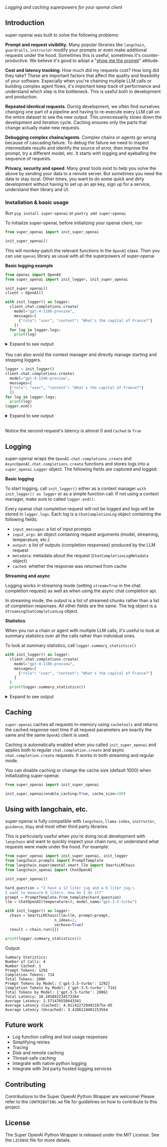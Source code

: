 _Logging and caching superpowers for your openai client_

## Introduction

super-openai was built to solve the following problems:

**Prompt and request visibility**. Many popular libraries like `langchain`, `guardrails`, `instructor` modify your prompts or even make additional requests under the hood. Sometimes this is useful, sometimes it's counter-productive. We believe it's good to adopt a "[show me the prompt](https://hamel.dev/blog/posts/prompt/)" attitude.

**Cost and latency tracking**. How much did my requests cost? How long did they take? These are important factors that affect the quality and feasibility of your software. Especially when you're chaining multiple LLM calls or building complex agent flows, it's important keep track of performance and understand which step is the bottleneck. This is useful both in development and production.

**Repeated identical requests**. During development, we often find ourselves changing one part of a pipeline and having to re-execute every LLM call on the entire dataset to see the new output. This unnecessarily slows down the development and iteration cycle. Caching ensures only the parts that change actually make new requests.

**Debugging complex chains/agents**. Complex chains or agents go wrong because of cascading failure. To debug the failure we need to inspect intermediate results and identify the source of error, then improve the prompt, try a different model, etc. It starts with logging and eyeballing the sequence of requests.

**Privacy, security and speed**. Many great tools exist to help you solve the above by sending your data to a remote server. But sometimes you need the data to stay local. Other times, you want to do some quick and dirty development without having to set up an api key, sign up for a service, understand their library and UI.

### Installation & basic usage

Run `pip install super-openai` or `poetry add super-openai`

To initialize super-openai, before initializing your openai client, run

```python
from super_openai import init_super_openai

init_super_openai()
```

This will monkey-patch the relevant functions in the `OpenAI` class. Then you can use `openai` library as usual with all the superpowers of super-openai

**Basic logging example**

```python
from openai import OpenAI
from super_openai import init_logger, init_super_openai

init_super_openai()
client = OpenAI()

with init_logger() as logger:
  client.chat.completions.create(
    model="gpt-4-1106-preview",
    messages=[
      {"role": "user", "content": "What's the capital of France?"}
    ])
  for log in logger.logs:
    print(log)
```

<details>
<summary> Expand to see output</summary>

```
Messages:
- user: What's the capital of France?
Arguments:
- model: gpt-4-1106-preview
Output:
- assistant: The capital of France is Paris.
Metadata:
- Prompt tokens: 14
- Completion tokens: 7
- Total tokens: 21
- Start time: 1708985826.1323142
- Latency: 0.8096299171447754
Cached: False
```

</details>

<br>
You can also avoid the context manager and directly manage starting and stopping loggers.

```python
logger = init_logger()
client.chat.completions.create(
  model="gpt-4-1106-preview",
  messages=[
  {"role": "user", "content": "What's the capital of France?"}
  ])
for log in logger.logs:
  print(log)
logger.end()
```

<details>
<summary> Expand to see output</summary>

```
Messages:
- user: What's the capital of France?
Arguments:
- model: gpt-4-1106-preview
Output:
- assistant: The capital of France is Paris.
Metadata:
- Prompt tokens: 14
- Completion tokens: 7
- Total tokens: 21
- Start time: 1708985829.87182
- Latency: 8.106231689453125e-05
Cached: True
**************************************************
```

</details>

<br>

Notice the second request's latency is almost 0 and `Cached` is `True`

## Logging

super-openai wraps the `OpenAI.chat.completions.create` and `AsyncOpenAI.chat.completions.create` functions and stores logs into a `super_openai.Logger` object. The following fields are captured and logged:

**Basic logging**

To start logging, call `init_logger()` either as a context manager `with init_logger() as logger` or as a simple function call. If not using a context manager, make sure to called `logger.end()`.

Every openai chat completion request will not be logged and logs will be stored in `logger.logs`. Each log is a `ChatCompletionLog` object containing the following fields:

- `input_messages`: a list of input prompts
- `input_args`: an object containing request arguments (model, streaming, temperature, etc.)
- `output`: a list of outputs (completion responses) produced by the LLM request
- `metadata`: metadata about the request (`ChatCompletionLogMetadata` object)
- `cached`: whether the response was returned from cache

**Streaming and async**

Logging works in streaming mode (setting `stream=True` in the chat completion request) as well as when using the async chat completion api.

In streaming mode, the output is a list of streamed chunks rather than a list of completion responses. All other fields are the same. The log object is a `StreamingChatCompletionLog` object.

**Statistics**

When you run a chain or agent with multiple LLM calls, it's useful to look at summary statistics over all the calls rather than individual ones.

To look at summary statistics, call `logger.summary_statistics()`

```python
with init_logger() as logger:
  client.chat.completions.create(
    model="gpt-4-1106-preview",
    messages=[
      {"role": "user", "content": "What's the capital of France?"}
    ]
  )
  print(logger.summary_statistics())
```

<details>
<summary> Expand to see output</summary>

```
Summary Statistics:
Number of Calls: 1
Number Cached: 1
Prompt Tokens: 14
Completion Tokens: 7
Total Tokens: 21
Prompt Tokens by Model: {'gpt-4-1106-preview': 14}
Completion Tokens by Model: {'gpt-4-1106-preview': 7}
Total Tokens by Model: {'gpt-4-1106-preview': 21}
Total Latency: 3.314018249511719e-05
Average Latency: 3.314018249511719e-05
Average Latency (Cached): 3.314018249511719e-05
Average Latency (Uncached): 0
```

</details>

## Caching

`super-openai` caches all requests in-memory using `cachetools` and returns the cached response next time if all request parameters are exactly the same and the same `OpenAI` client is used.

Caching is automatically enabled when you called `init_super_openai` and applies both to regular `chat.completion.create` and async `chat.completion.create` requests. It works in both streaming and regular mode.

You can disable caching or change the cache size (default 1000) when initializating super-openai:

```python
from super_openai import init_super_openai

init_super_openai(enable_caching=True, cache_size=100)
```

## Using with langchain, etc.

super-openai is fully compatible with `langchain`, `llama-index`, `instructor`, `guidance`, `DSpy` and most other third party libraries.

This is particularly useful when you're doing local development with `langchain` and want to quickly inspect your chain runs, or understand what requests were made under the hood. For example:

```python
from super_openai import init_super_openai, init_logger
from langchain.prompts import PromptTemplate
from langchain_experimental.smart_llm import SmartLLMChain
from langchain_openai import ChatOpenAI

init_super_openai()

hard_question = "I have a 12 liter jug and a 6 liter jug.\
I want to measure 6 liters. How do I do it?"
prompt = PromptTemplate.from_template(hard_question)
llm = ChatOpenAI(temperature=0, model_name="gpt-3.5-turbo")

with init_logger() as logger:
  chain = SmartLLMChain(llm=llm, prompt=prompt,
                      n_ideas=2,
                      verbose=True)
  result = chain.run({})

print(logger.summary_statistics())
```

Output:

```
Summary Statistics:
Number of Calls: 4
Number Cached: 1
Prompt Tokens: 1292
Completion Tokens: 714
Total Tokens: 2006
Prompt Tokens by Model: {'gpt-3.5-turbo': 1292}
Completion Tokens by Model: {'gpt-3.5-turbo': 714}
Total Tokens by Model: {'gpt-3.5-turbo': 2006}
Total Latency: 10.285882234573364
Average Latency: 2.571470558643341
Average Latency (Cached): 4.9114227294921875e-05
Average Latency (Uncached): 3.4286110401153564
```

## Future work

- Log function calling and tool usage responses
- Simplifying retries
- Tracing
- Disk and remote caching
- Thread-safe caching
- Integrate with native python logging
- Integrate with 3rd party hosted logging services

## Contributing

Contributions to the Super OpenAI Python Wrapper are welcome! Please refer to the `CONTRIBUTING.md` file for guidelines on how to contribute to this project.

## License

The Super OpenAI Python Wrapper is released under the MIT License. See the `LICENSE` file for more details.
